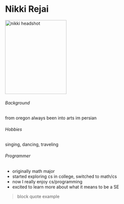 <!DOCTYPE html>

<html>
<link href="style.css" rel="stylesheet"></link> 
<body>
	<h1> Nikki Rejai </h1>
	<!-- image -->
	<img src="pictures/DSC08971copy2.jpg" alt="nikki headshot" width="200" height="240">
	<h6> Background </h6>
	<div class="green">
		<p> from oregon always been into arts im persian </p>
	</div>
	<h6> Hobbies </h6>
	<p> singing, dancing, traveling </p>
	<h6> Programmer </h6>
	<!-- unordered list -->
	<ul>
		<li>originally math major </li>
  		<li>started exploring cs in college, switched to math/cs</li>
  		<li>now I really enjoy cs/programming </li>
  		<li>excited to learn more about what it means to be a SE</li>
	</ul>
	<!-- block quote -->
	<blockquote>
        <p>block quote example</p>
    </blockquote>
</body>
</html>

